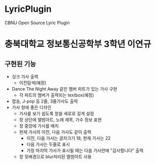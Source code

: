 # LyricPlugin
CBNU Open Source Lyric Plugin

# 충북대학교 정보통신공학부 3학년 이연규

## 구현된 기능
* 싱크 가사 출력
    * 이진탐색(예정)
* Dance The Night Away 같은 멤버 파트가 있는 가사 구현
    * 각 파트의 멤버가 출력되는 textbox(예정)
* 팝송, J-pop 등 2줄, 3줄가사도 출력
* 가사 창에 좋은 디자인
    * 가사를 보기 쉽도록 창을 세로로 길게 설정
	* 창 상단에 앨범아트, 노래 제목, 가수 정보 표현
	* 창 중앙에 가사를 배치
	* 현재 가사의 이전, 다음 가사도 같이 출력
	    - 이전, 다음 가사는 글자크기 18, 현재 가사는 22
	    - 다음 가사는 두줄로 표시
	    - 가장 마지막 가사가 표시될 때는 다음 가사란에 "감사합니다" 출력
	* 창 뒷배경으로 blur처리된 앨범아트 사용
